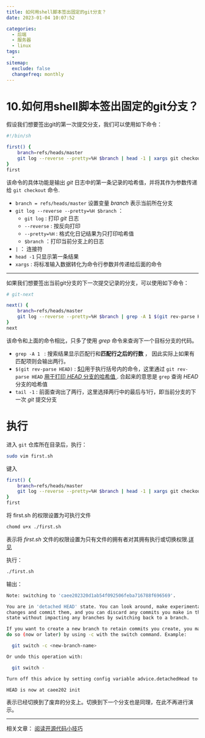 ```yaml
---
title: 如何用shell脚本签出固定的git分支？
date: 2023-01-04 10:07:52

categories:
  - 后端
  - 服务器
  - linux
tags:
  - 
sitemap:
  exclude: false
  changefreq: monthly
---
```


# 10.如何用shell脚本签出固定的git分支？

假设我们想要签出git的第一次提交分支，我们可以使用如下命令：

```bash
#!/bin/sh

first() {
	branch=refs/heads/master
	git log --reverse --pretty=%H $branch | head -1 | xargs git checkout 
}
first
```

该命令的具体功能是输出 *git* 日志中的第一条记录的哈希值，并将其作为参数传递给 `git checkout` 命令.

- `branch = refs/heads/master`  设置变量 *branch* 表示当前所在分支
- `git log --reverse --pretty=%H $branch` ： 
  - `git log` : 打印 *git* 日志
  - `--reverse` : 按反向打印
  - `--pretty=%H` : 格式化日记结果为只打印哈希值
  - `$branch` ：打印当前分支上的日志 
- `|` ： 连接符
- `head -1` 只显示第一条结果
- `xargs` : 将标准输入数据转化为命令行参数并传递给后面的命令

---

如果我们想要签出当前git分支的下一次提交记录的分支，可以使用如下命令：

```bash
# git-next

next() {
	branch=refs/heads/master
	git log --reverse --pretty=%H $branch | grep -A 1 $(git rev-parse HEAD) | tail -1 | xargs git checkout
}
next
```

该命令和上面的命令相比，只多了使用 *grep* 命令来查询下一个目标分支的代码。

- `grep -A 1 ` : 搜索结果显示匹配行和**匹配行之后的行数** ， 因此实际上如果有匹配项则会输出两行。
- `$(git rev-parse HEAD)` : [$()](/server/01.linux/10.基本使用.html/)用于执行括号内的命令，这里通过 `git rev-parse HEAD` [用于打印 *HEAD* 分支的哈希值 ](https://stackoverflow.com/questions/15798862/what-does-git-rev-parse-do). 合起来的意思是 `grep` 查询 *HEAD* 分支的哈希值
- `tail -1` : 前面查询出了两行，这里选择两行中的最后与1行，即当前分支的下一次 *git* 提交分支


# 执行

进入 `git` 仓库所在目录后，执行：

```bash
sudo vim first.sh
```

键入
```bash 
first() {
	branch=refs/heads/master
	git log --reverse --pretty=%H $branch | head -1 | xargs git checkout 
}
first
```

将 first.sh 的权限设置为可执行文件
```bash
chomd u+x ./first.sh
```
表示将 *first.sh* 文件的权限设置为只有文件的拥有者对其拥有执行或切换权限.[详见](/server/01.linux/10.基本使用.html/)

执行：
```bash
./first.sh
```

输出：
```bash 
Note: switching to 'caee202320d1ab54f092506feba716788f696569'.

You are in 'detached HEAD' state. You can look around, make experimental
changes and commit them, and you can discard any commits you make in this
state without impacting any branches by switching back to a branch.

If you want to create a new branch to retain commits you create, you may
do so (now or later) by using -c with the switch command. Example:

  git switch -c <new-branch-name>

Or undo this operation with:

  git switch -

Turn off this advice by setting config variable advice.detachedHead to false

HEAD is now at caee202 init
```

表示已经切换到了废弃的分支上。切换到下一个分支也是同理，在此不再进行演示。

---
相关文章：
[阅读开源代码小技巧](https://hutusi.com/articles/git-paging)
